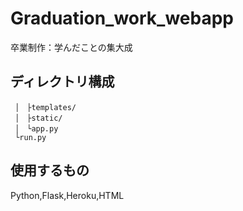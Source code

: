 
# Graduation_work_webapp
卒業制作：学んだことの集大成

## ディレクトリ構成
`````├app/
 │　├templates/
 │　├static/
 │　└app.py
 └run.py
`````

## 使用するもの
Python,Flask,Heroku,HTML
